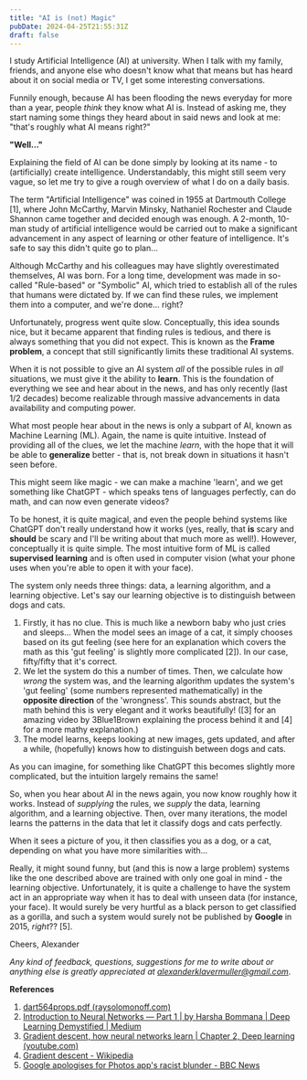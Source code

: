 ```yaml
---
title: "AI is (not) Magic"
pubDate: 2024-04-25T21:55:31Z
draft: false
---
```


I study Artificial Intelligence (AI) at university. When I talk with my family, friends, and anyone else who doesn't know what that means but has heard about it on social media or TV, I get some interesting conversations. 

Funnily enough, because AI has been flooding the news everyday for more than a year, people *think* they know what AI is. Instead of asking me, they start naming some things they heard about in said news and look at me: "that's roughly what AI means right?"

**"Well..."**

Explaining the field of AI can be done simply by looking at its name - to (artificially) create intelligence. Understandably, this might still seem very vague, so let me try to give a rough overview of what I do on a daily basis.

The term "Artificial Intelligence" was coined in 1955 at Dartmouth College [1], where John McCarthy, Marvin Minsky, Nathaniel Rochester and Claude Shannon came together and decided enough was enough. A 2-month, 10-man study of artificial intelligence would be carried out to make a significant advancement in any aspect of learning or other feature of intelligence. It's safe to say this didn't quite go to plan...

Although McCarthy and his colleagues may have slightly overestimated themselves, AI was born. For a long time, development was made in so-called "Rule-based" or "Symbolic" AI, which tried to establish all of the rules that humans were dictated by. If we can find these rules, we implement them into a computer, and we're done... right?

Unfortunately, progress went quite slow. Conceptually, this idea sounds nice, but it became apparent that finding rules is tedious, and there is always something that you did not expect. This is known as the **Frame problem**, a concept that still significantly limits these traditional AI systems.

When it is not possible to give an AI system *all* of the possible rules in *all* situations, we must give it the ability to **learn**. This is the foundation of everything we see and hear about in the news, and has only recently (last 1/2 decades) become realizable through massive advancements in data availability and computing power. 

What most people hear about in the news is only a subpart of AI, known as Machine Learning (ML). Again, the name is quite intuitive. Instead of providing all of the clues, we let the machine *learn*, with the hope that it will be able to **generalize** better - that is, not break down in situations it hasn't seen before. 

This might seem like magic - we can make a machine 'learn', and we get something like ChatGPT - which speaks tens of languages perfectly, can do math, and can now even generate videos? 

To be honest, it is quite magical, and even the people behind systems like ChatGPT don't really understand how it works (yes, really, that **is** scary and **should** be scary and I'll be writing about that much more as well!). However, conceptually it is quite simple. The most intuitive form of ML is called **supervised learning** and is often used in computer vision (what your phone uses when you're able to open it with your face). 

The system only needs three things: data, a learning algorithm, and a learning objective. Let's say our learning objective is to distinguish between dogs and cats.

1) Firstly, it has no clue. This is much like a newborn baby who just cries and sleeps... When the model sees an image of a cat, it simply chooses based on its gut feeling (see here for an explanation which covers the math as this 'gut feeling' is slightly more complicated [2]). In our case, fifty/fifty that it's correct.
2) We let the system do this a number of times. Then, we calculate how *wrong* the system was, and the learning algorithm updates the system's 'gut feeling' (some numbers represented mathematically) in the **opposite direction** of the 'wrongness'. This sounds abstract, but the math behind this is very elegant and it works beautifully! ([3] for an amazing video by 3Blue1Brown explaining the process behind it and [4] for a more mathy explanation.)
3) The model learns, keeps looking at new images, gets updated, and after a while, (hopefully) knows how to distinguish between dogs and cats.

As you can imagine, for something like ChatGPT this becomes slightly more complicated, but the intuition largely remains the same!

So, when you hear about AI in the news again, you now know roughly how it works. Instead of *supplying* the rules, we *supply* the data, learning algorithm, and a learning objective. Then, over many iterations, the model learns the patterns in the data that let it classify dogs and cats perfectly. 

When it sees a picture of you, it then classifies you as a dog, or a cat, depending on what you have more similarities with... 

Really, it might sound funny, but (and this is now a large problem) systems like the one described above are trained with only one goal in mind - the learning objective. Unfortunately, it is quite a challenge to have the system act in an appropriate way when it has to deal with unseen data (for instance, your face). It would surely be very hurtful as a black person to get classified as a gorilla, and such a system would surely not be published by **Google** in 2015, *right*?? [5].

Cheers, Alexander

*Any kind of feedback, questions, suggestions for me to write about or anything else is greatly appreciated at alexanderklavermuller@gmail.com*. 


**References**
1. [dart564props.pdf (raysolomonoff.com)](https://raysolomonoff.com/dartmouth/boxa/dart564props.pdf)
2. [Introduction to Neural Networks — Part 1 | by Harsha Bommana | Deep Learning Demystified | Medium](https://medium.com/deep-learning-demystified/introduction-to-neural-networks-part-1-e13f132c6d7e)
3. [Gradient descent, how neural networks learn | Chapter 2, Deep learning (youtube.com)](https://www.youtube.com/watch?v=IHZwWFHWa-w)
4. [Gradient descent - Wikipedia](https://en.wikipedia.org/wiki/Gradient_descent)
5. [Google apologises for Photos app's racist blunder - BBC News](https://www.bbc.com/news/technology-33347866) 